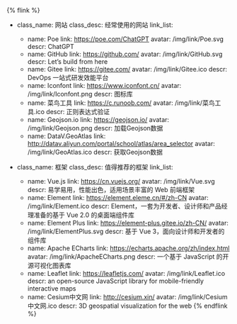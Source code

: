 {% flink %}
- class_name: 网站
  class_desc: 经常使用的网站
  link_list:
    - name: Poe
      link: https://poe.com/ChatGPT
      avatar: /img/link/Poe.svg
      descr: ChatGPT
    - name: GitHub
      link: https://github.com/
      avatar: /img/link/GitHub.svg
      descr: Let’s build from here
    - name: Gitee
      link: https://gitee.com/
      avatar: /img/link/Gitee.ico
      descr: DevOps 一站式研发效能平台
    - name: Iconfont
      link: https://www.iconfont.cn/
      avatar: /img/link/Iconfont.png
      descr: 图标库
    - name: 菜鸟工具
      link: https://c.runoob.com/
      avatar: /img/link/菜鸟工具.ico
      descr: 正则表达式验证
    - name: Geojson.io
      link: https://geojson.io/
      avatar: /img/link/Geojson.png
      descr: 加载Geojson数据
    - name: DataV.GeoAtlas
      link: http://datav.aliyun.com/portal/school/atlas/area_selector
      avatar: /img/link/GeoAtlas.ico
      descr: 获取Geojson数据

- class_name: 框架
  class_desc: 值得推荐的框架
  link_list:
    - name: Vue.js
      link: https://cn.vuejs.org/
      avatar: /img/link/Vue.svg
      descr: 易学易用，性能出色，适用场景丰富的 Web 前端框架
    - name: Element
      link: https://element.eleme.cn/#/zh-CN
      avatar: /img/link/Element.ico
      descr: Element，一套为开发者、设计师和产品经理准备的基于 Vue 2.0 的桌面端组件库
    - name: Element Plus
      link: https://element-plus.gitee.io/zh-CN/
      avatar: /img/link/ElementPlus.svg
      descr: 基于 Vue 3，面向设计师和开发者的组件库
    - name: Apache ECharts
      link: https://echarts.apache.org/zh/index.html
      avatar: /img/link/ApacheECharts.png
      descr: 一个基于 JavaScript 的开源可视化图表库
    - name: Leaflet
      link: https://leafletjs.com/
      avatar: /img/link/Leaflet.ico
      descr: an open-source JavaScript library for mobile-friendly interactive maps
    - name: Cesium中文网
      link: http://cesium.xin/
      avatar: /img/link/Cesium中文网.ico
      descr: 3D geospatial visualization for the web
{% endflink %}